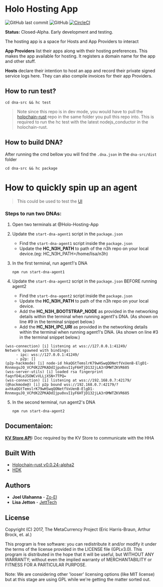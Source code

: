 # Holo Hosting App

![GitHub last commit](https://img.shields.io/github/last-commit/holo-host/Holo-Hosting-App.svg) ![GitHub](https://img.shields.io/github/license/holo-host/Holo-Hosting-App.svg)
[![CircleCI](https://circleci.com/gh/Holo-Host/Holo-Hosting-App.svg?style=svg)](https://circleci.com/gh/Holo-Host/Holo-Hosting-App)

**Status:** Closed-Alpha. Early development and testing.

The hosting app is a space for Hosts and App Providers to interact

**App Providers** list their apps along with their hosting preferences. This makes the app available for hosting. It registers a domain name for the app and other stuff.

**Hosts** declare their intention to host an app and record their private signed service logs here. They can also compile invoices for their app Providers.

## How to run test?
```
cd dna-src && hc test
```
> Note since this repo is in dev mode, you would have to pull the [holochain-rust](https://github.com/holochain/holochain-rust) repo in the same folder you pull this repo into. This is required to run the hc test with the latest nodejs_conductor in the holochain-rust.

## How to build DNA?
After running the cmd bellow you will find the `.dna.json` in the `dna-src/dist` folder

```
cd dna-src && hc package
```
# How to quickly spin up an agent
> This could be used to test the [UI](https://github.com/Holo-Host/holo-hosting-app_GUI)
### Steps to run two DNAs:
  1. Open two terminals at @Holo-Hosting-App

  2. Update the `start-dna-agent1` script in the `package.json`
      - Find the `start-dna-agent1` script inside the `package.json`
      - Update the **HC_N3H_PATH** to path of the n3h repo on your local device.(eg: HC_N3H_PATH=/home/lisa/n3h)

  3. In the first terminal, run agent1's DNA
        ```
        npm run start-dna-agent1
        ````

  4. Update the `start-dna-agent2` script in the `package.json` BEFORE running agent2
        - Find the `start-dna-agent2` script inside the `package.json`
        - Update the **HC_N3H_PATH** to path of the n3h repo on your local device.
        - Add the **HC_N3H_BOOTSTRAP_NODE** as provided in the networking details within the terminal when running agent1's DNA. (As shown on line #9 in the terminal snippet below.)
        - Add the **HC_N3H_IPC_URI** as provided in the networking details within the terminal when running agent1's DNA. (As shown on line #3 in the terminal snippet below.)

```=
(wss-connection) [i] listening at wss://127.0.0.1:41249/
Network spawned with bindings:
	 - ipc: wss://127.0.0.1:41249/
	 - p2p: []
(p2p-hackmode) [i] node-id hkaQGtTemslrK79wHSwqQONetfVxUenB-ElgD1-RnnmxguJO_VCPdK2ZPKADdIjpu0xvI1yF6HTjD132jLA3rOMWTZKVR605
(wss-server-utils) [i] loaded rsa fingerprint faqnfO4LeJSOWCvVLLjXSN+7TPQ=
(wss-connection) [i] listening at wss://192.168.0.7:42179/
(@hackmode@) [i] p2p bound wss://192.168.0.7:42179/?a=hkaQGtTemslrK79wHSwqQONetfVxUenB-ElgD1-RnnmxguJO_VCPdK2ZPKADdIjpu0xvI1yF6HTjD132jLA3rOMWTZKVR605

```

  5. In the second terminal, run agent2's DNA
       ```
       npm run start-dna-agent2
       ```


## Documentaion:

**[KV Store API](https://hackmd.io/_zUswSixRRK0NpnvoK1dLA?both):** Doc required by the KV Store to communicate with the HHA


## Built With
* [Holochain-rust  v0.0.24-alpha2](https://github.com/holochain/holochain-rust)
* [HDK](https://developer.holochain.org/api/latest/hdk/)

## Authors
* **Joel Ulahanna** - [Zo-El](https://github.com/zo-el)
* **Lisa Jetton** - [JettTech](https://github.com/JettTech)

## License

Copyright (C) 2017, The MetaCurrency Project (Eric Harris-Braun, Arthur Brock, et. al.)

This program is free software: you can redistribute it and/or modify it under the terms of the license provided in the LICENSE file (GPLv3.0). This program is distributed in the hope that it will be useful, but WITHOUT ANY WARRANTY; without even the implied warranty of MERCHANTABILITY or FITNESS FOR A PARTICULAR PURPOSE.

Note: We are considering other 'looser' licensing options (like MIT license) but at this stage are using GPL while we're getting the matter sorted out.
